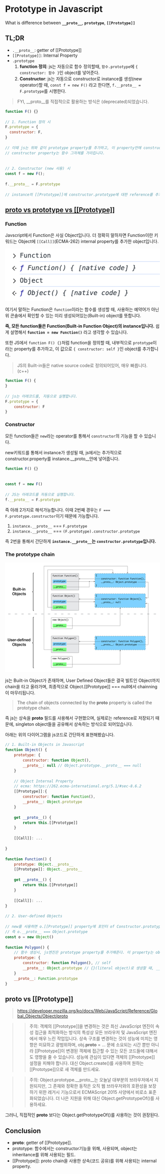 # Prototype in Javascript


What is difference between **`__proto__`**, **`prototype`**, **`[[Prototype]]`**
<!--more-->

## TL;DR

- `.__proto__`: getter of [[Prototype]]
- `[[Prototype]]`: Internal Property
- `.prototype`
    1. **function 정의**: js는 자동으로 함수 정의할때,  `함수.prototype`에 `{ constructor: 함수 }`인 object를 넣어준다. 
    2. **Constructor**: js는 자동으로 constructor로 instance를 생성(new operator)할 때, `const f = new F()` 라고 한다면, `f.__proto__ = F.prototype`를 시행한다.

> FYI, __proto__를 직접적으로 활용하는 방식은 (deprecated)되었습니다.


```js
function F() {}

// 1. Function 정의 시
F.prototype = {
  constructor: F,
}

// 이때 js는 위와 같이 prototype property를 추가하고, 이 property안에 constructor라는 property를 지닌, object를 추가하고, 
// constructor property는 함수 그자체를 가리킵니다.


// 2. Constructor (new 사용) 시
const f = new F();

f.__proto__ = F.prototype

// instance의 [[Prototype]]에 constructor.prototype에 대한 reference를 추가합니다.
```


## [__proto__ vs prototype vs [[Prototype]]](https://stackoverflow.com/a/62077007)


### Function

Javscript에서 Function은 사실 Object입니다. 더 정확히 말하자면 Function이란 키워드는 Object에 `[[Call]]`(ECMA-262) internal property를 추가한 object입니다. 

<center>

![](/images/prototype_in_js3.png)

</center>

여기서 말하는 Function은 `function`이라는 함수를 생성할 때, 사용하는 예약어가 아닌 위 콘솔에서 확인할 수 있는 미리 생성되어있는(Built-in) object를 뜻합니다.

**즉, 모든 function들은 Function(Built-in Function Object)의 instance입니다.** 쉽게 설명해서 **`function = new Function()`** 라고 생각할 수 있습니다.

또한 JS에서 `function F() {}`처럼 function을 정의할 때, 내부적으로 `prototype`이라는 property를 추가하고, 이 값으로 `{ constructor: self }`인 object를 추가합니다.

> JS의 Built-in들은 native source code로 정의되어있어, 매우 빠릅니다. (c++)

```js
function F() {    
}

// js는 아래코드를, 자동으로 실행합니다.
F.prototype = {
    constructor: F
}
```


### Constructor

모든 function들은 `new`라는 operator를 통해서 `constructor`의 기능을 할 수 있습니다.

new키워드를 통해서 instance가 생성될 때, js에서는 추가적으로 constructor.property를 instance.__proto__안에 넣어줍니다.

```js
function F() {}


const f = new F()

// JS는 아래코드를 자동으로 실행합니다.
f.__proto__ = F.prototype
```

즉 아래 2가지로 해석가능합니다. 이때 2번째 경우는 `F === F.prototype.constructor`이기 때문에 가능합니다.

1. `instance.__proto__` === `F.prototype`
2. `instance.__proto__` === `(F.prototype).constructor.prototype`

즉 2번을 통해서 간단하게 **`instance.__proto__`는 `constructor.prototype`입니다.**

### The prototype chain

![By stackoverflow Above link](/images/prototype_in_js2.jpeg)


js는 Built-in Object가 존재하며, User Defined Object들은 결국 빌트인 Object까지 chain을 타고 올라가며, 최종적으로 Object.[[Prototype]] === null에서 chainning이 마무리됩니다.

> The chain of objects connected by the __proto__ property is called the prototype chain.

즉 js는 상속을 __proto__ 필드를 사용해서 구현했으며, 실제로는 reference로 저장되기 때문에, singleton object들을 공유해서 상속하는 방식으로 되어있습니다.

아래는 위의 다이어그램을 js코드로 간단하게 표현해봤습니다.

```js
// 1. Built-in Objects in Javascript
function Object() {
    prototype: {
        constructor: function Object(),
        __proto__: null // Object.prototype.__proto__ === null
    }

    // Object Internal Property
    // ecma: https://262.ecma-international.org/5.1/#sec-8.6.2
    [[Prototype]]:{
        constructor: function Function(),
        __proto__: Object.prototype
    }

    get __proto__() {
        return this.[[Prototype]]
    }

    [[Call]]: ...

}

function Function() {
    prototype: Object.__proto__
    [[Prototype]]: Object.__proto__

    get __proto__() {
        return this.[[Prototype]]
    }

    [[Call]]: ...
}

// 2. User-defined Objects

// new를 사용하면 o.[[Prototype]] property에 포인터 of Constructor.prototype
// 즉 o.__proto__ === Object.prototype
const o = new Object() 

function Polygon() {
    // 함수 생성시, js엔진은 prototype property를 추가해준다. 이 property는 object로 constructor로 self를 가리키는 property를 지니고 있다.
    prototype: {
        constructor: function Polygon(), // self
        __proto__: Object.prototype // {}(literal object)로 생성할 때, __proto__에 Object.prototype의 reference가 담긴다.
    }
    __proto__: Function.prototype
}
```

## __proto__ vs [[Prototype]]
> https://developer.mozilla.org/ko/docs/Web/JavaScript/Reference/Global_Objects/Object/proto

>> 주의: 객체의 [[Prototype]]을 변경하는 것은 최신 JavaScript 엔진이 속성 접근을 최적화하는 방식의 특성상 모든 브라우저 및 JavaScript 엔진에서 매우 느린 작업입니다. 상속 구조를 변경하는 것이 성능에 미치는 영향은 미묘하고 광범위하며, obj.__proto__ = ... 문에 소요되는 시간 뿐만 아니라 [[Prototype]]이 변경된 객체에 접근할 수 있는 모든 코드들에 대해서도 영향을 줄 수 있습니다. 성능에 관심이 있다면 객체의 [[Prototype]] 설정을 피해야 합니다. 대신 Object.create()를 사용하여 원하는 [[Prototype]]으로 새 객체를 만드세요.

>> 주의: Object.prototype.__proto__는 오늘날 대부분의 브라우저에서 지원되지만, 그 존재와 정확한 동작은 오직 웹 브라우저와의 호환성을 보장하기 위한 레거시 기능으로서 ECMAScript 2015 사양에서 비로소 표준화되었습니다. 더 나은 지원을 위해 대신 Object.getPrototypeOf()를 사용하세요.

그러니, 직접적인 __proto__ 보다는 Object.getPrototypeOf()를 사용하는 것이 권장된다.


## Conclusion


- __proto__: getter of [[Prototype]].
- prototype: 함수에서는 constructor기능을 위해, 사용되며, object는 inheritance를 위해 사용되는 필드.
- [[Prototype]]: proto chain을 사용한 상속(코드 공유)를 위해 사용되는 internal property.


